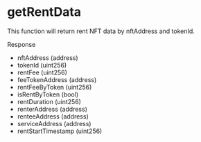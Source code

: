 # getRentData

This function will return rent NFT data by nftAddress and tokenId.

Response

* nftAddress (address)
* tokenId (uint256)
* rentFee (uint256)
* feeTokenAddress (address)
* rentFeeByToken (uint256)
* isRentByToken (bool)
* rentDuration (uint256)
* renterAddress (address)
* renteeAddress (address)
* serviceAddress (address)
* rentStartTimestamp (uint256)
